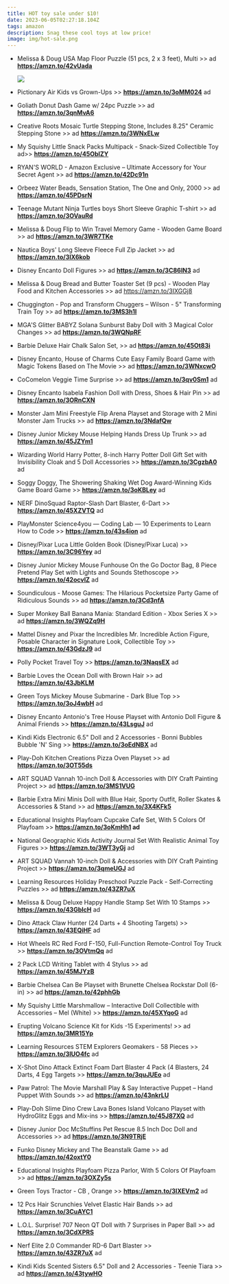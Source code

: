 ```yaml
---
title: HOT toy sale under $10!
date: 2023-06-05T02:27:18.104Z
tags: amazon
description: Snag these cool toys at low price!
image: img/hot-sale.png
---
```

* Melissa & Doug USA Map Floor Puzzle (51 pcs, 2 x 3 feet), Multi >> ad **https://amzn.to/42vUada**

  ![](https://m.media-amazon.com/images/I/71pcWf3RsPL._AC_SL1500_.jpg)
* Pictionary Air Kids vs Grown-Ups >>  **https://amzn.to/3oMM024** ad 
* Goliath Donut Dash Game w/ 24pc Puzzle >> ad **https://amzn.to/3qnMvA6**
* Creative Roots Mosaic Turtle Stepping Stone, Includes 8.25" Ceramic Stepping Stone >> ad **https://amzn.to/3WNxELw**
* My Squishy Little Snack Packs Multipack - Snack-Sized Collectible Toy  ad>> **https://amzn.to/45OblZY**
* RYAN'S WORLD - Amazon Exclusive – Ultimate Accessory for Your Secret Agent >> ad **https://amzn.to/42Dc91n**
* Orbeez Water Beads, Sensation Station, The One and Only, 2000 >> ad **https://amzn.to/45PDsrN**
* Teenage Mutant Ninja Turtles boys Short Sleeve Graphic T-shirt >> ad **https://amzn.to/3OVauRd**
* Melissa & Doug Flip to Win Travel Memory Game - Wooden Game Board >> ad **https://amzn.to/3WR7TKe**
* Nautica Boys' Long Sleeve Fleece Full Zip Jacket >> ad **https://amzn.to/3IX6kob**
* Disney Encanto Doll Figures >> ad **https://amzn.to/3C86IN3** ad 
* Melissa & Doug Bread and Butter Toaster Set (9 pcs) - Wooden Play Food and Kitchen Accessories >> ad https://amzn.to/3IXGGj8
* Chuggington - Pop and Transform Chuggers – Wilson - 5" Transforming Train Toy >> ad **https://amzn.to/3MS3h1I**
* MGA'S Glitter BABYZ Solana Sunburst Baby Doll with 3 Magical Color Changes >> ad **https://amzn.to/3WQNpRF**
* Barbie Deluxe Hair Chalk Salon Set, >> ad **https://amzn.to/45Ot83i**
* Disney Encanto, House of Charms Cute Easy Family Board Game with Magic Tokens Based on The Movie >> ad **https://amzn.to/3WNxcwO**
* CoComelon Veggie Time Surprise >> ad **https://amzn.to/3qv0Sm1** ad 
* Disney Encanto Isabela Fashion Doll with Dress, Shoes & Hair Pin >> ad **https://amzn.to/3ORnCXN**
* Monster Jam Mini Freestyle Flip Arena Playset and Storage with 2 Mini Monster Jam Trucks >> ad **https://amzn.to/3NdafQw**
* Disney Junior Mickey Mouse Helping Hands Dress Up Trunk >> ad **https://amzn.to/45JZYm1**
* Wizarding World Harry Potter, 8-inch Harry Potter Doll Gift Set with Invisibility Cloak and 5 Doll Accessories >> **https://amzn.to/3CgzbA0** ad 
* Soggy Doggy, The Showering Shaking Wet Dog Award-Winning Kids Game Board Game >> **https://amzn.to/3oKBLey** ad 
* NERF DinoSquad Raptor-Slash Dart Blaster, 6-Dart >> **https://amzn.to/45XZVTQ** ad 
* PlayMonster Science4you — Coding Lab — 10 Experiments to Learn How to Code >> **https://amzn.to/43s4ion** ad 
* Disney/Pixar Luca Little Golden Book (Disney/Pixar Luca) >> **https://amzn.to/3C96Yey** ad 
* Disney Junior Mickey Mouse Funhouse On the Go Doctor Bag, 8 Piece Pretend Play Set with Lights and Sounds Stethoscope >> **https://amzn.to/42ocvIZ** ad
* Soundiculous - Moose Games: The Hilarious Pocketsize Party Game of Ridiculous Sounds >> ad **https://amzn.to/3Cd3nfA**
* Super Monkey Ball Banana Mania: Standard Edition - Xbox Series X >> ad **https://amzn.to/3WQZq9H**
* Mattel Disney and Pixar the Incredibles Mr. Incredible Action Figure, Posable Character in Signature Look, Collectible Toy >> **https://amzn.to/43GdzJ9** ad
* Polly Pocket Travel Toy >> **https://amzn.to/3NaqsEX** ad
* Barbie Loves the Ocean Doll with Brown Hair >> ad **https://amzn.to/43JbKLM** 
* Green Toys Mickey Mouse Submarine - Dark Blue Top >> **https://amzn.to/3oJ4wbH** ad 
* Disney Encanto Antonio's Tree House Playset with Antonio Doll Figure & Animal Friends >> **https://amzn.to/43LsguJ** ad
* Kindi Kids Electronic 6.5" Doll and 2 Accessories - Bonni Bubbles Bubble 'N' Sing >> **https://amzn.to/3oEdNBX** ad 
* Play-Doh Kitchen Creations Pizza Oven Playset >> ad **https://amzn.to/3OT55ds**
* ART SQUAD Vannah 10-inch Doll & Accessories with DIY Craft Painting Project >> ad **https://amzn.to/3MS1VUG**
* Barbie Extra Mini Minis Doll with Blue Hair, Sporty Outfit, Roller Skates & Accessories & Stand >> ad **https://amzn.to/3X4KFk5**
* Educational Insights Playfoam Cupcake Cafe Set, With 5 Colors Of Playfoam >> **https://amzn.to/3oKmHh1  ad** 
* National Geographic Kids Activity Journal Set With Realistic Animal Toy Figures >> **https://amzn.to/3WT3yGj** ad 
* ART SQUAD Vannah 10-inch Doll & Accessories with DIY Craft Painting Project >> **https://amzn.to/3qmeUGJ** ad
* Learning Resources Holiday Preschool Puzzle Pack - Self-Correcting Puzzles >> ad **https://amzn.to/43ZR7uX**
* Melissa & Doug Deluxe Happy Handle Stamp Set With 10 Stamps >> **https://amzn.to/43GblcH** ad
* Dino Attack Claw Hunter (24 Darts + 4 Shooting Targets) >> **https://amzn.to/43EQiHF** ad
* Hot Wheels RC Red Ford F-150, Full-Function Remote-Control Toy Truck >> **https://amzn.to/3OVtmQq** ad
* 2 Pack LCD Writing Tablet with 4 Stylus >> ad **https://amzn.to/45MJYzB**
* Barbie Chelsea Can Be Playset with Brunette Chelsea Rockstar Doll (6-in) >> ad **https://amzn.to/42phhGb**
* My Squishy Little Marshmallow – Interactive Doll Collectible with Accessories – Mel (White) >> **https://amzn.to/45XYqoG** ad
* Erupting Volcano Science Kit for Kids -15 Experiments! >> ad **https://amzn.to/3MR15Yp**
* Learning Resources STEM Explorers Geomakers - 58 Pieces >> **https://amzn.to/3IUO4fc** ad 
* X-Shot Dino Attack Extinct Foam Dart Blaster 4 Pack (4 Blasters, 24 Darts, 4 Egg Targets >> **https://amzn.to/3quJUEo** ad
* Paw Patrol: The Movie Marshall Play & Say Interactive Puppet – Hand Puppet With Sounds >> ad **https://amzn.to/43nkrLU**
* Play-Doh Slime Dino Crew Lava Bones Island Volcano Playset with HydroGlitz Eggs and Mix-ins >> **https://amzn.to/45J87XQ** ad
* Disney Junior Doc McStuffins Pet Rescue 8.5 Inch Doc Doll and Accessories >> ad **https://amzn.to/3N9TRjE**
* Funko Disney Mickey and The Beanstalk Game >> ad **https://amzn.to/42oxtY0**
* Educational Insights Playfoam Pizza Parlor, With 5 Colors Of Playfoam >> ad **https://amzn.to/3OXZy5s**
* Green Toys Tractor - CB , Orange >> **https://amzn.to/3IXEVm2** ad 
* 12 Pcs Hair Scrunchies Velvet Elastic Hair Bands >> ad **https://amzn.to/3CuAYC1** 
* L.O.L. Surprise! 707 Neon QT Doll with 7 Surprises in Paper Ball >> ad **https://amzn.to/3CdXPRS**
* Nerf Elite 2.0 Commander RD-6 Dart Blaster >> **https://amzn.to/43ZR7uX** ad 
* Kindi Kids Scented Sisters 6.5" Doll and 2 Accessories - Teenie Tiara >> ad **https://amzn.to/43tywHO**